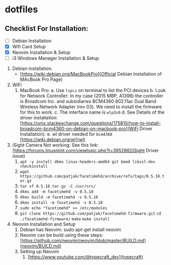 # dotfiles
## Checklist For Installation:
- [ ] Debian Installation
- [x] Wifi Card Setup 
- [x] Neovim Installation & Setup
- [ ] i3 Windows Manager Installation & Setup

1. Debian installation.
    - [https://wiki.debian.org/MacBookPro](Official Debian Installation of MAcBook Pro Page)
2. WiFi
    1. MacBook Pro:
        a. Use `lspci` on terminal to list the PCI devices
        b. Look for Network Controller: In my case (2015 MBP, A1398) the controller is  Broadcom Inc. and subsidiaries BCM4360 802.11ac Dual Band Wireless Network Adapter (rev 03). We need to install the firmware for this to work. 
        c. The interface name is `wlp3s0`
        d. See Details of the driver installation: [https://unix.stackexchange.com/questions/175810/how-to-install-broadcom-bcm4360-on-debian-on-macbook-pro](WiFi Driver  Installation).
        e. wl driver needed for `bcm4360` [https://wiki.debian.org/wl](wl)
3. iSight Camera Not working:
See this link: [https://forums.linuxmint.com/viewtopic.php?t=395286](iSight Driver issue)
    1.  `apt -y install dkms linux-headers-amd64 git kmod libssl-dev checkinstall`
    2. `wget https://github.com/patjak/facetimehd/archive/refs/tags/0.5.18.tar.gz`
    3. `tar xf 0.5.18.tar.gz -C /usr/src/`
    4. `dkms add -m facetimehd -v 0.5.18`
    5. `dkms build -m facetimehd -v 0.5.18`
    6. `dkms install -m facetimehd -v 0.5.18`
    7. `sudo echo "facetimehd" >> /etc/modules`
    8. `git clone https://github.com/patjak/facetimehd-firmware.git`
        `cd ./facetimehd-firmware/`
        `make`
        `make install`
4. Neovim Installation and Setup
   1. Debian has Neovim: sudo apt-get install neovim
   2. Neovim can be build using these steps: [https://github.com/neovim/neovim/blob/master/BUILD.md](neovim/BUILD.md)
   3. Setting up Neovim
        1. [https://www.youtube.com/@typecraft_dev](typecraft)
